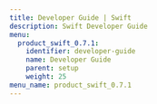 ```yaml
---
title: Developer Guide | Swift
description: Swift Developer Guide
menu:
  product_swift_0.7.1:
    identifier: developer-guide
    name: Developer Guide
    parent: setup
    weight: 25
menu_name: product_swift_0.7.1
---
```


